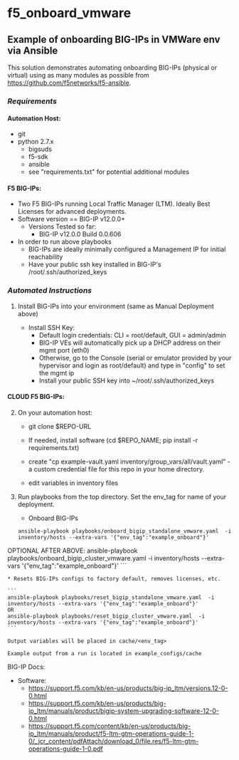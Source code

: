 # f5_onboard_vmware
## Example of onboarding BIG-IPs in VMWare env via Ansible

This solution demonstrates automating onboarding BIG-IPs (physical or virtual) using as many modules as possible from https://github.com/f5networks/f5-ansible.


###  *Requirements* 

#### Automation Host:
* git
* python 2.7.x
  * bigsuds
  * f5-sdk
  * ansible
  * see "requirements.txt" for potential additional modules

####  F5 BIG-IPs:
* Two F5 BIG-IPs running Local Traffic Manager (LTM). Ideally Best Licenses for advanced deployments.
* Software version == BIG-IP v12.0.0+
  * Versions Tested so far: 
  	* BIG-IP v12.0.0 Build 0.0.606
* In order to run above playbooks
  * BIG-IPs are ideally minimally configured a Management IP for initial reachability 
  * Have your public ssh key installed in BIG-IP's /root/.ssh/authorized_keys


### *Automated Instructions*

1. Install BIG-IPs into your environment (same as Manual Deployment above)
		
	* Install SSH Key:
  		* Default login credentials: CLI = root/default, GUI = admin/admin
  		* BIG-IP VEs will automatically pick up a DHCP address on their mgmt port (eth0)
  		* Otherwise, go to the Console (serial or emulator provided by your hypervisor and login as root/default) and type in "config" to set the mgmt ip
  		* Install your public SSH key into ~/root/.ssh/authorized_keys

#### CLOUD F5 BIG-IPs:

2. On your automation host:
  	* git clone $REPO-URL
  	* If needed, install software (cd $REPO_NAME; pip install -r requirements.txt)

  	* create "cp example-vault.yaml inventory/group_vars/all/vault.yaml"  - a custom credential file for this repo in your home directory. 

	* edit variables in inventory files


3. Run playbooks from the top directory. Set the env_tag for name of your deployment.

  	* Onboard BIG-IPs
	```
	ansible-playbook playbooks/onboard_bigip_standalone_vmware.yaml  -i inventory/hosts --extra-vars '{"env_tag":"example_onboard"}'
	
  OPTIONAL AFTER ABOVE: 
	ansible-playbook playbooks/onboard_bigip_cluster_vmware.yaml  -i inventory/hosts --extra-vars '{"env_tag":"example_onboard"}'
	```

  	* Resets BIG-IPs configs to factory default, removes licenses, etc.
	
	```
	ansible-playbook playbooks/reset_bigip_standalone_vmware.yaml  -i inventory/hosts --extra-vars '{"env_tag":"example_onboard"}' 
	OR
    ansible-playbook playbooks/reset_bigip_cluster_vmware.yaml  -i inventory/hosts --extra-vars '{"env_tag":"example_onboard"}'
	```

    Output variables will be placed in cache/<env_tag>

    Example output from a run is located in example_configs/cache


BIG-IP Docs:

* Software:
	* https://support.f5.com/kb/en-us/products/big-ip_ltm/versions.12-0-0.html
	* https://support.f5.com/kb/en-us/products/big-ip_ltm/manuals/product/bigip-system-upgrading-software-12-0-0.html
	* https://support.f5.com/content/kb/en-us/products/big-ip_ltm/manuals/product/f5-ltm-gtm-operations-guide-1-0/_jcr_content/pdfAttach/download_0/file.res/f5-ltm-gtm-operations-guide-1-0.pdf
